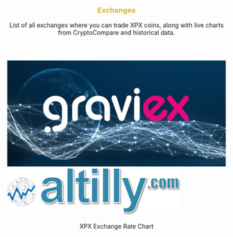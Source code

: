 <div id="exchanges" />

<div class="index-features" data-scroll style="margin: 80px auto 0; max-width: 1400px;">
  <section class="container">
    <div class="row">
      <div class="col-12 center">
        <header>
          <h3 style="color: #D4AF37">Exchanges</h3>
          <p>List of all exchanges where you can trade XPX coins, along with live charts from CryptoCompare and historical data.</p>
        </header>
      </div>
    </div>
    <div class="row">
      <div class="container nspArt">
        <div class="row">
          <div class="col-sm nspInvestmentLevelsBox nevenInvestmentLevelsTextV">
            <a href="https://graviex.net/markets/xpxbtc"><img alt="Graviex" title="Graviex" class="nspImageExchanges" src="images/listingServices/graviex_new.jpg" /></a>
          </div>
          <div class="col-sm nspInvestmentLevelsBox nevenInvestmentLevelsTextV">
            <a href="https://www.altilly.com/market/XPX_BTC/?a=f4973&z=ripaexHome"><img alt="Altilly" title="Altilly" class="nspImageExchanges" src="images/listingServices/altilly-sm.png" /></a>
          </div>
        </div>
      </div>
    </div>
    <div class="row">
      <div class="col-12 center">
        <header>
          <p>XPX Exchange Rate Chart</p>
        </header>
      </div>
      <div class="col-12 center">
        <script type="text/javascript">
        baseUrl = "https://widgets.cryptocompare.com/";
        var scripts = document.getElementsByTagName("script");
        var embedder = scripts[ scripts.length - 1 ];
        (function (){
        var appName = encodeURIComponent(window.location.hostname);
        if(appName==""){appName="local";}
        var s = document.createElement("script");
        s.type = "text/javascript";
        s.async = true;
        var theUrl = baseUrl+'serve/v3/coin/chart?fsym=RIPAX&tsyms=EUR,BTC,USD,GBP,JPY,GOLD';
        s.src = theUrl + ( theUrl.indexOf("?") >= 0 ? "&" : "?") + "app=" + appName;
        embedder.parentNode.appendChild(s);
        })();
        </script>
      </div>
      <div class="col-12 center">
        <script type="text/javascript">
        baseUrl = "https://widgets.cryptocompare.com/";
        var scripts = document.getElementsByTagName("script");
        var embedder = scripts[ scripts.length - 1 ];
        var cccTheme = {"General":{"borderColor":"rgba(93,93,93,0.4)"}};
        (function (){
        var appName = encodeURIComponent(window.location.hostname);
        if(appName==""){appName="local";}
        var s = document.createElement("script");
        s.type = "text/javascript";
        s.async = true;
        var theUrl = baseUrl+'serve/v1/coin/histo_week?fsym=RIPAX&tsym=BTC';
        s.src = theUrl + ( theUrl.indexOf("?") >= 0 ? "&" : "?") + "app=" + appName;
        embedder.parentNode.appendChild(s);
        })();
        </script>
      </div>
    </div>
  </section>
</div>